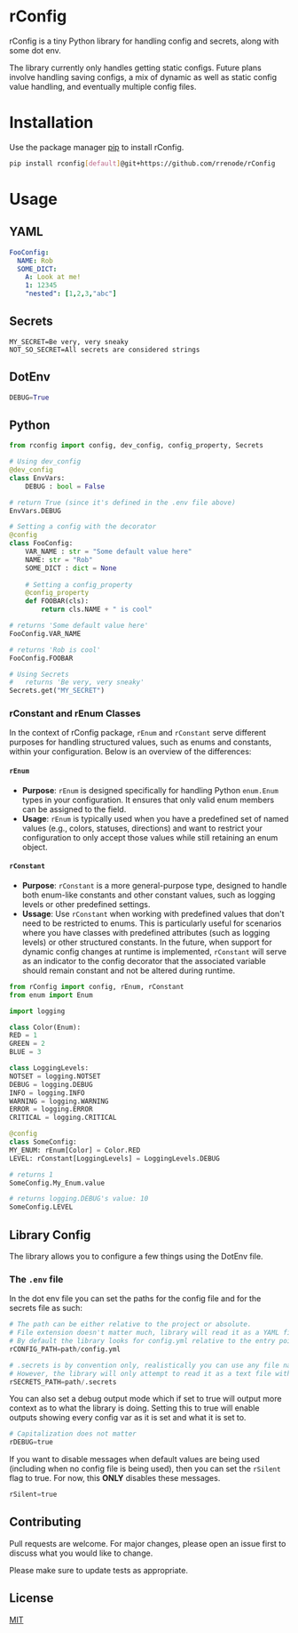 
# rConfig

rConfig is a tiny Python library for handling config and secrets, along with some dot env. 

The library currently only handles getting static configs. Future plans involve handling saving configs, a mix of dynamic as well as static config value handling, and eventually multiple config files.

# Installation

Use the package manager [pip](https://pip.pypa.io/en/stable/) to install rConfig.

```bash
pip install rconfig[default]@git+https://github.com/rrenode/rConfig
```

# Usage

## YAML
```yaml
FooConfig:
  NAME: Rob
  SOME_DICT:
    A: Look at me!
    1: 12345
    "nested": [1,2,3,"abc"]
```

## Secrets
```
MY_SECRET=Be very, very sneaky
NOT_SO_SECRET=All secrets are considered strings
```

## DotEnv
```python
DEBUG=True
```

## Python
```python
from rconfig import config, dev_config, config_property, Secrets

# Using dev_config
@dev_config
class EnvVars:
    DEBUG : bool = False

# return True (since it's defined in the .env file above)
EnvVars.DEBUG

# Setting a config with the decorator
@config
class FooConfig:
    VAR_NAME : str = "Some default value here"
    NAME: str = "Rob"
    SOME_DICT : dict = None
    
    # Setting a config_property
    @config_property
    def FOOBAR(cls):
        return cls.NAME + " is cool"

# returns 'Some default value here'
FooConfig.VAR_NAME

# returns 'Rob is cool'
FooConfig.FOOBAR

# Using Secrets
#   returns 'Be very, very sneaky'
Secrets.get("MY_SECRET")

```

### rConstant and rEnum Classes
In the context of rConfig package, `rEnum` and `rConstant` serve different purposes for handling structured values, such as enums and constants, within your configuration. Below is an overview of the differences:  

#### `rEnum` 
- **Purpose**: `rEnum` is designed specifically for handling Python `enum.Enum` types in your configuration. It ensures that only valid enum members can be assigned to the field. 
- **Usage**: `rEnum` is typically used when you have a predefined set of named values (e.g., colors, statuses, directions) and want to restrict your configuration to only accept those values while still retaining an enum object.

#### `rConstant`
- **Purpose**:  `rConstant` is a more general-purpose type, designed to handle both enum-like constants and other constant values, such as logging levels or other predefined settings.
- **Ussage**: Use `rConstant` when working with predefined values that don't need to be restricted to enums. This is particularly useful for scenarios where you have classes with predefined attributes (such as logging levels) or other structured constants. In the future, when support for dynamic config changes at runtime is implemented, `rConstant` will serve as an indicator to the config decorator that the associated variable should remain constant and not be altered during runtime.

```python
from rConfig import config, rEnum, rConstant
from enum import Enum

import logging

class Color(Enum):
RED = 1
GREEN = 2
BLUE = 3

class LoggingLevels:
NOTSET = logging.NOTSET
DEBUG = logging.DEBUG
INFO = logging.INFO
WARNING = logging.WARNING
ERROR = logging.ERROR
CRITICAL = logging.CRITICAL

@config
class SomeConfig:
MY_ENUM: rEnum[Color] = Color.RED
LEVEL: rConstant[LoggingLevels] = LoggingLevels.DEBUG

# returns 1
SomeConfig.My_Enum.value

# returns logging.DEBUG's value: 10
SomeConfig.LEVEL
```

## Library Config

The library allows you to configure a few things using the DotEnv file.

### The `.env` file

In the dot env file you can set the paths for the config file and for the secrets file as such:
```python
# The path can be either relative to the project or absolute.
# File extension doesn't matter much, library will read it as a YAML file.
# By default the library looks for config.yml relative to the entry point.
rCONFIG_PATH=path/config.yml

# .secrets is by convention only, realistically you can use any file name with any extension.
# However, the library will only attempt to read it as a text file with key-value pairs.
rSECRETS_PATH=path/.secrets
```

You can also set a debug output mode which if set to true will output more context as to what the library is doing. Setting this to true will enable outputs showing every config var as it is set and what it is set to.
```python
# Capitalization does not matter
rDEBUG=true
```

If you want to disable messages when default values are being used (including when no config file is being used), then you can set the `rSilent` flag to true. For now, this **ONLY** disables these messages.
```python
rSilent=true
```

## Contributing

Pull requests are welcome. For major changes, please open an issue first
to discuss what you would like to change.

Please make sure to update tests as appropriate.

## License

[MIT](https://choosealicense.com/licenses/mit/)
